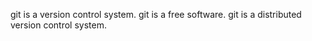 git is a version control system.
git is a free software.
git is a distributed version control system.